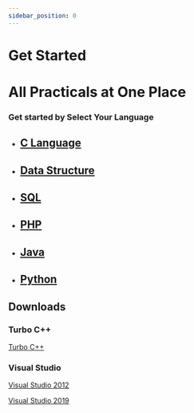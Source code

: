 ```yaml
---
sidebar_position: 0
---
```


# Get Started

# All Practicals at One Place

### Get started by **Select Your Language**

- ## [C Language](category/c-language)
- ## [Data Structure](category/data-structure)
- ## [SQL](category/sql)
- ## [PHP](category/php)
- ## [Java](category/java)
- ## [Python](category/python)

## Downloads

### Turbo C++

<!-- Link to Turbo C -->

[Turbo C++](https://developerinsider.co/downloading/?download=https://github.com/vineetchoudhary/turbocpp/releases/download/v3.2/Turbo.C.3.2.zip)

### Visual Studio

[Visual Studio 2012](https://onesoftwares.net/visual-studio-2012/)

[Visual Studio 2019](https://onesoftwares.net/visual-studio-2019/)
